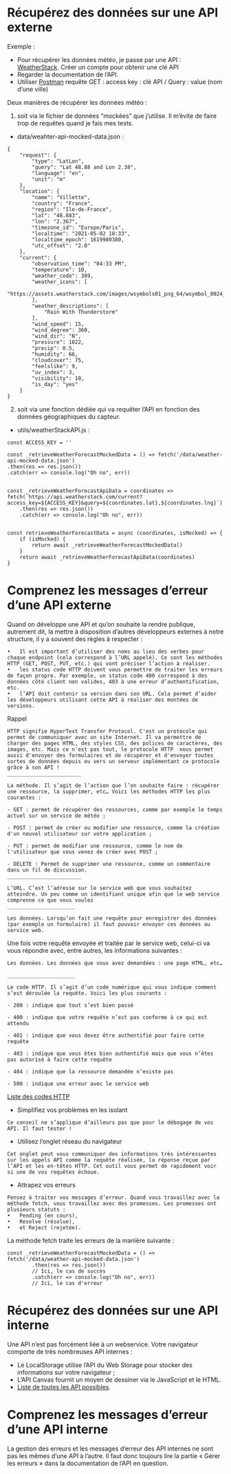 # Récupérez des données sur une API externe

Exemple : 

-	Pour récupérer les données météo, je passe par une API : [WeatherStack](https://weatherstack.com/). Créer un compte pour obtenir une clé API 
-	Regarder la documentation de l’API. 
-	Utiliser [Postman](https://www.postman.com/) requête GET : access key :  clé API  / Query : value (nom d’une ville) 

Deux manières de récupérer les données météo :
1.	soit via le fichier de données “mockées” que j’utilise. Il m’évite de faire trop de requêtes quand je fais mes tests.

- data/weahter-api-mocked-data.json :


```
{
    "request": {
        "type": "LatLon",
        "query": "Lat 48.88 and Lon 2.38",
        "language": "en",
        "unit": "m"
    },
    "location": {
        "name": "Villette",
        "country": "France",
        "region": "Ile-de-France",
        "lat": "48.883",
        "lon": "2.367",
        "timezone_id": "Europe/Paris",
        "localtime": "2021-05-02 18:33",
        "localtime_epoch": 1619980380,
        "utc_offset": "2.0"
    },
    "current": {
        "observation_time": "04:33 PM",
        "temperature": 10,
        "weather_code": 389,
        "weather_icons": [
            "https://assets.weatherstack.com/images/wsymbols01_png_64/wsymbol_0024_thunderstorms.png"
        ],
        "weather_descriptions": [
            "Rain With Thunderstorm"
        ],
        "wind_speed": 15,
        "wind_degree": 360,
        "wind_dir": "N",
        "pressure": 1022,
        "precip": 0.5,
        "humidity": 66,
        "cloudcover": 75,
        "feelslike": 9,
        "uv_index": 3,
        "visibility": 10,
        "is_day": "yes"
    }
}

```
2.	soit via une fonction dédiée qui va requêter l’API en fonction des données géographiques du capteur.

- utils/weatherStackAPI.js : 


```
const ACCESS_KEY = ''

const _retrieveWeatherForecastMockedData = () => fetch('/data/weather-api-mocked-data.json')
.then(res => res.json())
.catch(err => console.log("Oh no", err))


const _retrieveWeatherForecastApiData = coordinates => fetch(`https://api.weatherstack.com/current?access_key=${ACCESS_KEY}&query=${coordinates.lat},${coordinates.lng}`)
    .then(res => res.json())
    .catch(err => console.log("Oh no", err))


const retrieveWeatherForecastData = async (coordinates, isMocked) => {
    if (isMocked) {
        return await _retrieveWeatherForecastMockedData()
    }
    return await _retrieveWeatherForecastApiData(coordinates)
}
```

# Comprenez les messages d’erreur d’une API externe

Quand on développe une API et qu’on souhaite la rendre publique, autrement dit, la mettre à disposition d’autres développeurs externes à notre structure, il y a souvent des règles à respecter :
```
•	Il est important d’utiliser des noms au lieu des verbes pour chaque endpoint (cela correspond à l’URL appelé). Ce sont les méthodes HTTP (GET, POST, PUT, etc.) qui vont préciser l’action à réaliser.
•	les status code HTTP doivent vous permettre de traiter les erreurs de façon propre. Par exemple, un status code 400 correspond à des données côté client non valides, 403 à une erreur d’authentification, etc.
•	l’API doit contenir sa version dans son URL. Cela permet d’aider les développeurs utilisant cette API à réaliser des montées de versions.
```
Rappel 

```
HTTP signifie HyperText Transfer Protocol. C'est un protocole qui permet de communiquer avec un site Internet. Il va permettre de charger des pages HTML, des styles CSS, des polices de caractères, des images, etc. Mais ce n'est pas tout, le protocole HTTP  nous permet aussi d'envoyer des formulaires et de récupérer et d'envoyer toutes sortes de données depuis ou vers un serveur implémentant ce protocole grâce à son API !
________________________

La méthode. Il s’agit de l’action que l’on souhaite faire : récupérer une ressource, la supprimer, etc… Voici les méthodes HTTP les plus courantes :

- GET : permet de récupérer des ressources, comme par exemple le temps actuel sur un service de météo ;

- POST : permet de créer ou modifier une ressource, comme la création d'un nouvel utilisateur sur votre application ;

- PUT : permet de modifier une ressource, comme le nom de l'utilisateur que vous venez de créer avec POST ;

- DELETE : Permet de supprimer une ressource, comme un commentaire dans un fil de discussion. 
________________________

L’URL. C’est l’adresse sur le service web que vous souhaitez atteindre. Un peu comme un identifiant unique afin que le web service comprenne ce que vous voulez
______________________

Les données. Lorsqu’on fait une requête pour enregistrer des données (par exemple un formulaire) il faut pouvoir envoyer ces données au service web.

```
Une fois votre requête envoyée et traitée par le service web, celui-ci va vous répondre avec, entre autres, les informations suivantes :
```
Les données. Les données que vous avez demandées : une page HTML, etc…

______________________

Le code HTTP. Il s’agit d’un code numérique qui vous indique comment s’est déroulée la requête. Voici les plus courants :

- 200 : indique que tout s’est bien passé

- 400 : indique que votre requête n’est pas conforme à ce qui est attendu

- 401 : indique que vous devez être authentifié pour faire cette requête

- 403 : indique que vous êtes bien authentifié mais que vous n’êtes pas autorisé à faire cette requête

- 404 : indique que la ressource demandée n’existe pas

- 500 : indique une erreur avec le service web
```
[Liste des codes HTTP](https://fr.wikipedia.org/wiki/Liste_des_codes_HTTP)


-	Simplifiez vos problèmes en les isolant
```
Ce conseil ne s’applique d’ailleurs pas que pour le débogage de vos API. Il faut tester !  
```
-	Utilisez l’onglet réseau du navigateur


```
Cet onglet peut vous communiquer des informations très intéressantes sur les appels API comme la requête réalisée, la réponse reçue par l’API et les en-têtes HTTP. Cet outil vous permet de rapidement voir si une de vos requêtes échoue.
```


-	Attrapez vos erreurs


```
Pensez à traiter vos messages d’erreur. Quand vous travaillez avec la méthode fetch, vous travaillez avec des promesses. Les promesses ont plusieurs statuts : 
•	Pending (en cours), 
•	Resolve (résolue),
•	et Reject (rejetée).
```

La méthode fetch traite les erreurs de la manière suivante :

```
const _retrieveWeatherForecastMockedData = () => 
fetch('/data/weather-api-mocked-data.json')
        .then(res => res.json()) 
        // Ici, le cas de succès
        .catch(err => console.log("Oh no", err)) 
        // Ici, le cas d'erreur
```

# Récupérez des données sur une API interne
Une API n’est pas forcément liée à un webservice. Votre navigateur comporte de très nombreuses API internes :
-	Le LocalStorage utilise l’API du Web Storage pour stocker des informations sur votre navigateur ;
-	L’API Canvas fournit un moyen de dessiner via le JavaScript et le HTML.
-	 [Liste de toutes les API possibles](https://developer.mozilla.org/fr/docs/Web/API).

# Comprenez les messages d’erreur d’une API interne
La gestion des erreurs et les messages d’erreur des API internes ne sont pas les mêmes d’une API à l’autre.
Il faut donc toujours lire la partie « Gérer les erreurs » dans la documentation de l’API en question. 



